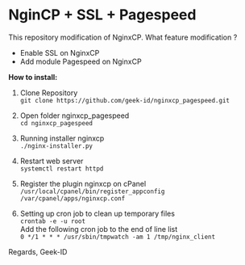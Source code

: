 # **NginCP + SSL + Pagespeed**

This repository modification of NginxCP.
What feature modification ?
- Enable SSL on NginxCP
- Add module Pagespeed on NginxCP

**How to install:**

1. Clone Repository<br/>
```git clone https://github.com/geek-id/nginxcp_pagespeed.git``` <br/>

2. Open folder nginxcp_pagespeed<br/>
```cd nginxcp_pagespeed```<br/>

3. Running installer nginxcp<br/>
```./nginx-installer.py```<br/>

4. Restart web server <br/>
```systemctl restart httpd```<br/>

5. Register the plugin nginxcp on cPanel <br/>
```/usr/local/cpanel/bin/register_appconfig /var/cpanel/apps/nginxcp.conf```<br/>

6. Setting up cron job to clean up temporary files <br/>
```crontab -e -u root```<br/>
Add the following cron job to the end of line list <br/>
```0 */1 * * * /usr/sbin/tmpwatch -am 1 /tmp/nginx_client```<br/>


Regards,
Geek-ID
